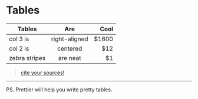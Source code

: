 # Tables

| Tables        |      Are      |   Cool |
| ------------- | :-----------: | -----: |
| col 3 is      | right-aligned | \$1600 |
| col 2 is      |   centered    |   \$12 |
| zebra stripes |   are neat    |    \$1 |

> [cite your sources!](https://github.com/adam-p/markdown-here/wiki/Markdown-Cheatsheet#tables)

---

PS. Prettier will help you write pretty tables.
